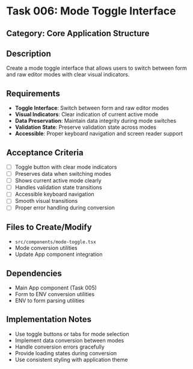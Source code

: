 # Task 006: Mode Toggle Interface

## Category: Core Application Structure

## Description
Create a mode toggle interface that allows users to switch between form and raw editor modes with clear visual indicators.

## Requirements
- **Toggle Interface**: Switch between form and raw editor modes
- **Visual Indicators**: Clear indication of current active mode
- **Data Preservation**: Maintain data integrity during mode switches
- **Validation State**: Preserve validation state across modes
- **Accessible**: Proper keyboard navigation and screen reader support

## Acceptance Criteria
- [ ] Toggle button with clear mode indicators
- [ ] Preserves data when switching modes
- [ ] Shows current active mode clearly
- [ ] Handles validation state transitions
- [ ] Accessible keyboard navigation
- [ ] Smooth visual transitions
- [ ] Proper error handling during conversion

## Files to Create/Modify
- `src/components/mode-toggle.tsx`
- Mode conversion utilities
- Update App component integration

## Dependencies
- Main App component (Task 005)
- Form to ENV conversion utilities
- ENV to form parsing utilities

## Implementation Notes
- Use toggle buttons or tabs for mode selection
- Implement data conversion between modes
- Handle conversion errors gracefully
- Provide loading states during conversion
- Use consistent styling with application theme
